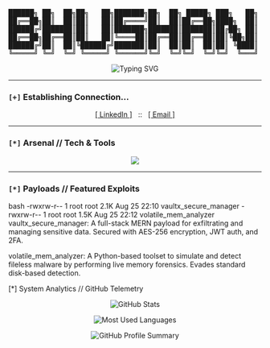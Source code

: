 <pre>
██████╗ ██╗  ██╗██╗   ██╗███████╗██╗  ██╗ █████╗ ███╗   ██╗
██╔══██╗██║  ██║██║   ██║██╔════╝██║  ██║██╔══██╗████╗  ██║
██████╔╝███████║██║   ██║███████╗███████║███████║██╔██╗ ██║
██╔══██╗██╔══██║██║   ██║╚════██║██╔══██║██╔══██║██║╚██╗██║
██████╔╝██║  ██║╚██████╔╝███████║██║  ██║██║  ██║██║ ╚████║
╚═════╝ ╚═╝  ╚═╝ ╚═════╝ ╚══════╝╚═╝  ╚═╝╚═╝  ╚═╝╚═╝  ╚═══╝
</pre>

<p align="center">
  <img src="https://readme-typing-svg.demolab.com/?lines=root@bhushan:~%24+whoami;%3E+Offensive+Security+Specialist;%3E+Full-Stack+Developer;%3E+Red+Teamer&font=JetBrains+Mono&center=true&width=600&height=50&color=00FF00&pause=1000&size=22" alt="Typing SVG" />
</p>

---

### `[+]` Establishing Connection...

<p align="center">
  <a href="https://www.linkedin.com/in/bhushan-wayal/" target="_blank">[ LinkedIn ]</a>
  &nbsp;&nbsp;::&nbsp;&nbsp;
  <a href="mailto:wayalbhushan744@gmail.com" target="_blank">[ Email ]</a>
</p>

---

### `[*]` Arsenal // Tech & Tools

<p align="center">
  <a href="https://skillicons.dev">
    <img src="https://skillicons.dev/icons?i=python,js,cpp,bash,mongodb,express,react,nodejs,metasploit,burpsuite,nmap,wireshark&theme=dark" />
  </a>
</p>

---

### `[*]` Payloads // Featured Exploits

bash
-rwxrw-r-- 1 root root 2.1K Aug 25 22:10 vaultx_secure_manager
-rwxrw-r-- 1 root root 1.5K Aug 25 22:12 volatile_mem_analyzer
vaultx_secure_manager: A full-stack MERN payload for exfiltrating and managing sensitive data. Secured with AES-256 encryption, JWT auth, and 2FA.

volatile_mem_analyzer: A Python-based toolset to simulate and detect fileless malware by performing live memory forensics. Evades standard disk-based detection.

[*] System Analytics // GitHub Telemetry
<p align="center">
<img src="https://www.google.com/search?q=https://github-readme-stats.vercel.app/api%3Fusername%3Dwayalbhushan%26show_icons%3Dtrue%26theme%3Dmerko" alt="GitHub Stats" />
</p>
<p align="center">
<img src="https://www.google.com/search?q=https://github-readme-stats.vercel.app/api/top-langs/%3Fusername%3Dwayalbhushan%26layout%3Dcompact%26theme%3Dmerko%26langs_count%3D10" alt="Most Used Languages" />
</p>

<p align="center">
<img src="https://www.google.com/search?q=https://github-profile-summary-cards.vercel.app/api/cards/profile-details%3Fusername%3Dwayalbhushan%26theme%3Ddark" alt="GitHub Profile Summary" />
</p>

